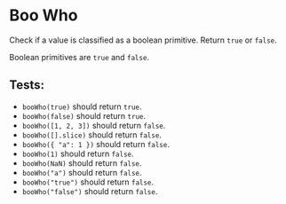 # Boo Who

Check if a value is classified as a boolean primitive. Return `true` or `false`.

Boolean primitives are `true` and `false`.

## Tests:

-   `booWho(true)` should return `true`.
-   `booWho(false)` should return `true`.
-   `booWho([1, 2, 3])` should return `false`.
-   `booWho([].slice)` should return `false`.
-   `booWho({ "a": 1 })` should return `false`.
-   `booWho(1)` should return `false`.
-   `booWho(NaN)` should return `false`.
-   `booWho("a")` should return `false`.
-   `booWho("true")` should return `false`.
-   `booWho("false")` should return `false`.
